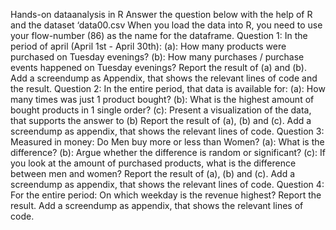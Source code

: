 Hands-on dataanalysis in R
Answer the question below with the help of R and the dataset ‘data00.csv
When you load the data into R, you need to use your flow-number (86) as the name for the
dataframe.
Question 1: In the period of april (April 1st - April 30th):
(a): How many products were purchased on Tuesday evenings?
(b): How many purchases / purchase events happened on Tuesday evenings?
Report the result of (a) and (b). Add a screendump as Appendix, that shows the relevant lines of
code and the result.
Question 2: In the entire period, that data is available for:
(a): How many times was just 1 product bought?
(b): What is the highest amount of bought products in 1 single order?
(c): Present a visualization of the data, that supports the answer to (b)
Report the result of (a), (b) and (c). Add a screendump as appendix, that shows the relevant
lines of code.
Question 3: Measured in money: Do Men buy more or less than Women?
(a): What is the difference?
(b): Argue whether the difference is random or significant?
(c): If you look at the amount of purchased products, what is the difference between men and
women?
Report the result of (a), (b) and (c). Add a screendump as appendix, that shows the relevant
lines of code.
Question 4: For the entire period: On which weekday is the revenue highest?
Report the result. Add a screendump as appendix, that shows the relevant lines of code.
